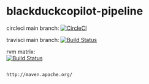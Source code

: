# blackduckcopilot-pipeline

circleci main  branch:
[![CircleCI](https://circleci.com/gh/githubfoam/argocd-pipeline/tree/feature_circleci.svg?style=svg)](https://circleci.com/gh/githubfoam/argocd-pipeline/tree/dev)


travisci main  branch:
[![Build Status](https://travis-ci.com/githubfoam/blackduckcopilot-pipeline.svg?branch=main)](https://travis-ci.com/githubfoam/blackduckcopilot-pipeline)  

rvm matrix:  
[![Build Status](https://travis-ci.com/githubfoam/blackduckcopilot-pipeline.svg?branch=rvm_matrix)](https://travis-ci.com/githubfoam/blackduckcopilot-pipeline) 

~~~~

http://maven.apache.org/

~~~~